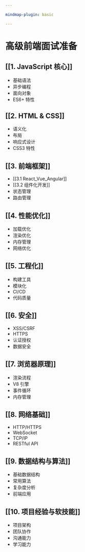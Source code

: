 ```yaml
---

mindmap-plugin: basic

---
```


# 高级前端面试准备

## [[1. JavaScript 核心]]
- 基础语法
- 异步编程
- 面向对象
- ES6+ 特性

## [[2. HTML & CSS]]
- 语义化
- 布局
- 响应式设计
- CSS3 特性

## [[3. 前端框架]]
- [[3.1 React_Vue_Angular]]
- [[3.2 组件化开发]]
- 状态管理
- 路由管理

## [[4. 性能优化]]
- 加载优化
- 渲染优化
- 内存管理
- 网络优化

## [[5. 工程化]]
- 构建工具
- 模块化
- CI/CD
- 代码质量

## [[6. 安全]]
- XSS/CSRF
- HTTPS
- 认证授权
- 数据安全

## [[7. 浏览器原理]]
- 渲染流程
- V8 引擎
- 事件循环
- 内存管理

## [[8. 网络基础]]
- HTTP/HTTPS
- WebSocket
- TCP/IP
- RESTful API

## [[9. 数据结构与算法]]
- 基础数据结构
- 常用算法
- 复杂度分析
- 前端应用

## [[10. 项目经验与软技能]]
- 项目架构
- 团队协作
- 沟通能力
- 学习能力